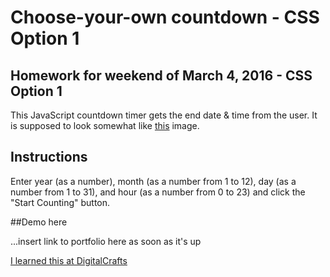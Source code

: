 # Choose-your-own countdown - CSS Option 1

## Homework for weekend of March 4, 2016 - CSS Option 1

This JavaScript countdown timer gets the end date & time from the user. It is supposed to look somewhat like [this](http://www.october212015.com/images/timecircuits.jpg) image.

## Instructions
Enter year (as a number), month (as a number from 1 to 12), day (as a number from 1 to 31), and hour (as a number from 0 to 23) and click the "Start Counting" button.

##Demo here

...insert link to portfolio here as soon as it's up

[I learned this at DigitalCrafts](https://www.digitalcrafts.com)